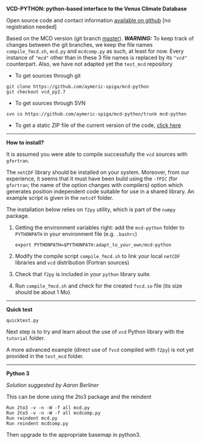 **VCD-PYTHON: python-based interface to the Venus Climate Database**

Open source code and contact information [available on github](https://github.com/aymeric-spiga) [no registration needed]

Based on the MCD version (git branch [master](https://github.com/aymeric-spiga/mcd-python/tree/master)).
***WARNING:***
To keep track of changes between the git branches,
we keep the file names `compile_fmcd.sh`, `mcd.py` and `mcdcomp.py` as such, at least for now.
Every instance of `"mcd"` other than in these 3 file names is replaced by its `"vcd"` counterpart.
Also, we have not adapted yet the `test_mcd` repository

* To get sources through git 
~~~
git clone https://github.com/aymeric-spiga/mcd-python
git checkout vcd_py2.7
~~~

* To get sources through SVN 
~~~
svn co https://github.com/aymeric-spiga/mcd-python/trunk mcd-python
~~~

* To get a static ZIP file of the current version of the code, 
[click here](https://github.com/aymeric-spiga/mcd-python/archive/vcd_py2.7.zip)

----

**How to install?**

It is assumed you were able to compile successfully the `vcd` sources with `gfortran`. 

The `netCDF` library should be installed on your system. 
Moreover, from our experience, it seems that it must have been build
using the `-fPIC` (for `gfortran`; the name of the option changes with compilers) 
option which generates position independent code suitable for use in a shared library.
An example script is given in the `netcdf` folder.

The installation below relies on `f2py` utility, which is part of the `numpy` package.

 1. Getting the environment variables right: add the `mcd-python` folder to `PYTHONPATH` in your environment file (e.g. `.bashrc`)

        export PYTHONPATH=$PYTHONPATH:adapt_to_your_own/mcd-python

 2. Modify the compile script `compile_fmcd.sh` to link your local `netCDF` libraries and `vcd` distribution (Fortran sources)

 3. Check that `f2py` is included in your `python` library suite.

 4. Run `compile_fmcd.sh` and check for the created `fvcd.so` file (its size should be about 1 Mo)

----

**Quick test**

~~~
quicktest.py
~~~

Next step is to try and learn about the use of `vcd` Python library with the `tutorial` folder.

A more advanced example (direct use of `fvcd` compiled with `f2py`) is not yet provided in the `test_mcd` folder.

----

**Python 3**

*Solution suggested by Aaron Berliner*

This can be done using the 2to3 package and the reindent

    Run 2to3 -v -n -W -f all mcd.py
    Run 2to3 -v -n -W -f all mcdcomp.py
    Run reindent mcd.py
    Run reindent mcdcomp.py

Then upgrade to the appropriate basemap in python3.



 
